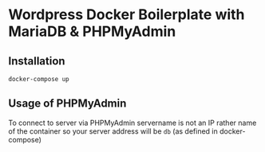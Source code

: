 # Wordpress Docker Boilerplate with MariaDB & PHPMyAdmin

## Installation

```
docker-compose up
```

## Usage of PHPMyAdmin

To connect to server via PHPMyAdmin servername is not an IP rather name of the container so your server address will be `db` (as defined in docker-compose)
